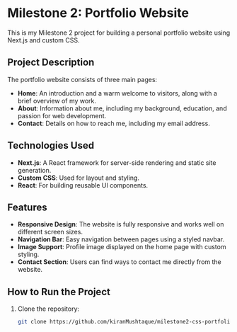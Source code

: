 # Milestone 2: Portfolio Website

This is my Milestone 2 project for building a personal portfolio website using Next.js and custom CSS.

## Project Description

The portfolio website consists of three main pages:
- **Home**: An introduction and a warm welcome to visitors, along with a brief overview of my work.
- **About**: Information about me, including my background, education, and passion for web development.
- **Contact**: Details on how to reach me, including my email address.

## Technologies Used

- **Next.js**: A React framework for server-side rendering and static site generation.
- **Custom CSS**: Used for layout and styling.
- **React**: For building reusable UI components.

## Features

- **Responsive Design**: The website is fully responsive and works well on different screen sizes.
- **Navigation Bar**: Easy navigation between pages using a styled navbar.
- **Image Support**: Profile image displayed on the home page with custom styling.
- **Contact Section**: Users can find ways to contact me directly from the website.

## How to Run the Project

1. Clone the repository:
   ```bash
   git clone https://github.com/kiranMushtaque/milestone2-css-portfolio.git
